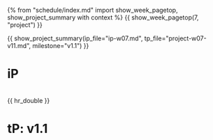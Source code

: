 {% from "schedule/index.md" import show_week_pagetop, show_project_summary with context %}
{{ show_week_pagetop(7, "project") }}

{{ show_project_summary(ip_file="ip-w07.md", tp_file="project-w07-v11.md", milestone="v1.1") }}

# iP

<include src="../../admin/ip-w07.md#body" />

<br>
{{ hr_double }}

# tP: v1.1

<include src="../../admin/project-w07-v11.md#body" />